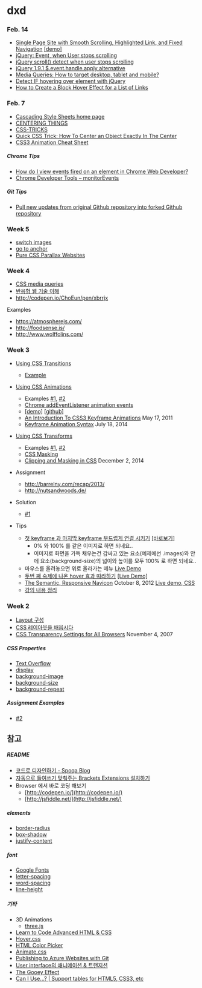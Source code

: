 # dxd

### Feb. 14

- [Single Page Site with Smooth Scrolling, Highlighted Link, and Fixed Navigation](http://callmenick.com/2013/04/22/single-page-site-with-smooth-scrolling-highlighted-link-and-fixed-navigation/) [[demo]](http://callmenick.com/lab-demos/7-single-page-smooth-scroll/)
- [jQuery: Event, when User stops scrolling](http://stackoverflow.com/questions/3701311/jquery-event-when-user-stops-scrolling)
- [jQuery scroll() detect when user stops scrolling](http://stackoverflow.com/questions/9144560/jquery-scroll-detect-when-user-stops-scrolling)
- [jQuery 1.9.1 $.event.handle.apply alternative](http://stackoverflow.com/questions/15653917/jquery-1-9-1-event-handle-apply-alternative)
- [Media Queries: How to target desktop, tablet and mobile?](http://stackoverflow.com/questions/6370690/media-queries-how-to-target-desktop-tablet-and-mobile)
- [Detect IF hovering over element with jQuery](http://stackoverflow.com/questions/8981463/detect-if-hovering-over-element-with-jquery)
- [How to Create a Block Hover Effect for a List of Links](http://www.smileycat.com/miaow/archives/000230.php)

### Feb. 7
- [Cascading Style Sheets home page](http://www.w3.org/Style/CSS/)
 - [CENTERING THINGS](http://www.w3.org/Style/Examples/007/center)
- [CSS-TRICKS](http://css-tricks.com/)
 - [Quick CSS Trick: How To Center an Object Exactly In The Center](http://css-tricks.com/quick-css-trick-how-to-center-an-object-exactly-in-the-center/)
- [CSS3 Animation Cheat Sheet](http://www.justinaguilar.com/animations/index.html)

##### Chrome Tips

- [How do I view events fired on an element in Chrome Web Developer?](http://stackoverflow.com/questions/10213703/how-do-i-view-events-fired-on-an-element-in-chrome-web-developer)
- [Chrome Developer Tools – monitorEvents](http://www.briangrinstead.com/blog/chrome-developer-tools-monitorevents)

##### Git Tips

- [Pull new updates from original Github repository into forked Github repository](http://stackoverflow.com/questions/3903817/pull-new-updates-from-original-github-repository-into-forked-github-repository)

### Week 5

- [switch images](http://codepen.io/ChoEun/pen/emeeBR)
- [go to anchor](http://codepen.io/ChoEun/pen/vEWWXb)
- [Pure CSS Parallax Websites](http://keithclark.co.uk/articles/pure-css-parallax-websites/)

### Week 4

- [CSS media queries](https://developer.mozilla.org/en-US/docs/Web/Guide/CSS/Media_queries)
- [반응형 웹 기술 이해](http://readme.skplanet.com/?p=9739)
- http://codepen.io/ChoEun/pen/xbrrjx

Examples

 - https://atmospherejs.com/
 - http://foodsense.is/
 - http://www.wolffolins.com/

### Week 3

- [Using CSS Transitions](https://developer.mozilla.org/ko/docs/Web/Guide/CSS/Using_CSS_transitions)
    - [Example](http://jsfiddle.net/h9czba4s/)

- [Using CSS Animations](https://developer.mozilla.org/ko/docs/Web/CSS/Using_CSS_animations)
    - Examples [#1](https://github.com/daclouds/dxd/tree/master/animation), [#2](http://jsfiddle.net/kuwsjbf9/)
    - [Chrome addEventListener animation events](http://stackoverflow.com/questions/17951783/chrome-addeventlistener-animation-events)
    - [[demo]](http://jfire.io/animations/) [[github]](https://github.com/jfirebaugh/animations)
    - [An Introduction To CSS3 Keyframe Animations](http://www.smashingmagazine.com/2011/05/17/an-introduction-to-css3-keyframe-animations/) May 17, 2011
    - [Keyframe Animation Syntax](http://css-tricks.com/snippets/css/keyframe-animation-syntax/) July 18, 2014
- [Using CSS Transforms](https://developer.mozilla.org/ko/docs/Web/CSS/Using_CSS_transforms)
    - Examples [#1](http://jsfiddle.net/kdmr2zLo/), [#2](https://github.com/daclouds/dxd/tree/master/transform)
    - [CSS Masking](http://www.html5rocks.com/en/tutorials/masking/adobe/)
    - [Clipping and Masking in CSS](http://css-tricks.com/clipping-masking-css/) December 2, 2014

- Assignment
    - http://barrelny.com/recap/2013/
    - http://nutsandwoods.de/

- Solution
    - [#1](https://github.com/daclouds/dxd/blob/master/animations/scrolling/)

- Tips
    - [첫 keyframe 과 마지막 keyframe 부드럽게 연결
      시키기](https://github.com/daclouds/dxd/blob/master/animations/background) [[바로보기]](http://jsfiddle.net/unxadyv6/3/)
        - 0% 와 100% 를 같은 이미지로 하면 되네요..
        - 이미지로 화면을 가득 채우는건 감싸고 있는 요소(예제에선 .images)와 안에 요소(background-size)의 넓이와 높이를 모두 100% 로 하면 되네요..
    - 마우스를 올려놓으면 위로 올라가는 메뉴 [Live Demo](http://jsfiddle.net/daclouds/22kwdp0a/2/)
    - [두번 째 숙제에 나온 hover 효과
      따라하기](https://github.com/daclouds/dxd/blob/master/transforms/hover) [[Live Demo]](http://jsfiddle.net/41jaLgp5/3/)
    - [The Semantic, Responsive Navicon](http://www.smashingmagazine.com/2012/10/08/the-semantic-responsive-design-navicon/) October 8, 2012 [Live demo, CSS](http://codepen.io/jordanmoore/full/BIzCe)
    - [강의 내용 정리](http://codepen.io/ChoEun/pen/emWmwG)

### Week 2

- [Layout 구성](http://franksop.bitbucket.org/html/lesson2.html)
- [CSS 레이아웃을 배웁시다](http://ko.learnlayout.com/)
- [CSS Transparency Settings for All Browsers](http://css-tricks.com/css-transparency-settings-for-all-broswers/) November 4, 2007

##### CSS Properties
- [Text Overflow](docs/Text-Overflow.md)
- [display](http://www.w3schools.com/cssref/pr_class_display.asp)
- [background-image](http://www.w3schools.com/cssref/pr_background-image.asp)
- [background-size](http://www.w3schools.com/cssref/css3_pr_background-size.asp)
- [background-repeat](http://www.w3schools.com/cssref/pr_background-repeat.asp)
 
##### Assignment Examples

- [#2](http://s.codepen.io/ChoEun/debug/EaZYrj)

## 참고

##### README

- [코드로 디자인하기 - Spoqa Blog](http://spoqa.github.io/2015/01/16/design-with-code.html)
- [자동으로 들여쓰기 맞춰주는 Brackets Extensions 설치하기](docs/Brackets-Extensions.md)
- Browser 에서 바로 코딩 해보기
    - [http://codepen.io/](http://codepen.io/)
    - [http://jsfiddle.net/](http://jsfiddle.net/)

##### elements

- [border-radius](https://developer.mozilla.org/ko/docs/Web/CSS/border-radius)
- [box-shadow](https://developer.mozilla.org/en-US/docs/Web/CSS/box-shadow)
- [justify-content](https://developer.mozilla.org/en-US/docs/Web/CSS/justify-content)

##### font

- [Google Fonts](https://developers.google.com/fonts/docs/getting_started)
- [letter-spacing](https://developer.mozilla.org/en-US/docs/Web/CSS/letter-spacing)
- [word-spacing](https://developer.mozilla.org/en-US/docs/Web/CSS/word-spacing)
- [line-height](https://developer.mozilla.org/en-US/docs/Web/CSS/line-height)

##### 기타

- 3D Animations
    - [three.js](http://threejs.org/)
- [Learn to Code Advanced HTML & CSS](http://learn.shayhowe.com/advanced-html-css/performance-organization/)
- [Hover.css](https://github.com/IanLunn/Hover)
- [HTML Color Picker](http://www.w3schools.com/tags/ref_colorpicker.asp)
- [Animate.css](http://daneden.github.io/animate.css/)
- [Publishing to Azure Websites with Git](http://azure.microsoft.com/en-us/documentation/articles/web-sites-publish-source-control/)
- [User interface의 애니메이션 & 트랜지션](http://story.pxd.co.kr/865)
- [The Gooey Effect](http://css-tricks.com/gooey-effect/)
- [Can I Use...? | Support tables for HTML5, CSS3, etc](http://caniuse.com/)
